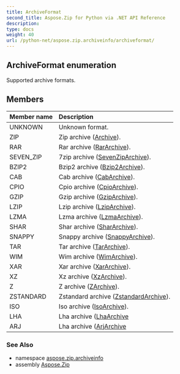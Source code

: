 ```yaml
---
title: ArchiveFormat
second_title: Aspose.Zip for Python via .NET API Reference
description: 
type: docs
weight: 40
url: /python-net/aspose.zip.archiveinfo/archiveformat/
---
```


## ArchiveFormat enumeration

Supported archive formats.

## Members
| Member name | Description |
| :- | :- |
|UNKNOWN|Unknown format.|
|ZIP|Zip archive ([Archive](/zip/python-net/aspose.zip/archive/)).|
|RAR|Rar archive ([RarArchive](/zip/python-net/aspose.zip.rar/rararchive/)).|
|SEVEN_ZIP|7zip archive ([SevenZipArchive](/zip/python-net/aspose.zip.sevenzip/sevenziparchive/)).|
|BZIP2|Bzip2 archive ([Bzip2Archive](/zip/python-net/aspose.zip.bzip2/bzip2archive/)).|
|CAB|Cab archive ([CabArchive](/zip/python-net/aspose.zip.cab/cabarchive/)).|
|CPIO|Cpio archive ([CpioArchive](/zip/python-net/aspose.zip.cpio/cpioarchive/)).|
|GZIP|Gzip archive ([GzipArchive](/zip/python-net/aspose.zip.gzip/gziparchive/)).|
|LZIP|Lzip archive ([LzipArchive](/zip/python-net/aspose.zip.lzip/lziparchive/)).|
|LZMA|Lzma archive ([LzmaArchive](/zip/python-net/aspose.zip.lzma/lzmaarchive/)).|
|SHAR|Shar archive ([SharArchive](/zip/python-net/aspose.zip.shar/shararchive/)).|
|SNAPPY|Snappy archive ([SnappyArchive](/zip/python-net/aspose.zip.snappy/snappyarchive/)).|
|TAR|Tar archive ([TarArchive](/zip/python-net/aspose.zip.tar/tararchive/)).|
|WIM|Wim  archive ([WimArchive](/zip/python-net/aspose.zip.wim/wimarchive/)).|
|XAR|Xar archive ([XarArchive](/zip/python-net/aspose.zip.xar/xararchive/)).|
|XZ|Xz archive ([XzArchive](/zip/python-net/aspose.zip.xz/xzarchive/)).|
|Z|Z archive ([ZArchive](/zip/python-net/aspose.zip.z/zarchive/)).|
|ZSTANDARD|Zstandard archive ([ZstandardArchive](/zip/python-net/aspose.zip.zstandard/zstandardarchive/)).|
|ISO|Iso archive ([IsoArchive](/zip/python-net/aspose.zip.iso/isoarchive/)).|
|LHA|Lha archive ([LhaArchive](/zip/python-net/aspose.zip.lha/lhaarchive/)|
|ARJ|Lha archive ([ArjArchive](/zip/python-net/aspose.zip.arj/arjarchive/)|

### See Also

* namespace [aspose.zip.archiveinfo](/zip/python-net/aspose.zip.archiveinfo/)
* assembly [Aspose.Zip](/zip/python-net/)

